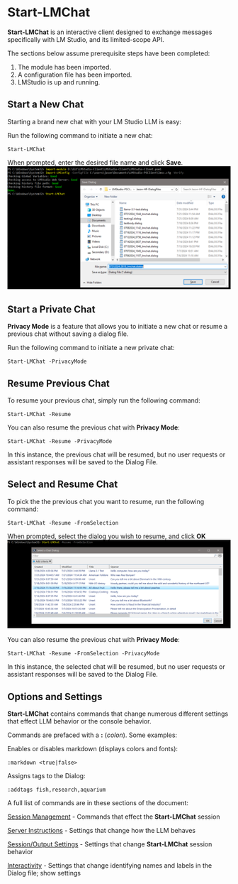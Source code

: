 # Start-LMChat

**Start-LMChat** is an interactive client designed to exchange messages specifically with LM Studio, and its limited-scope API.

The sections below assume prerequisite steps have been completed:

1. The module has been imported.
2. A configuration file has been imported.
3. LMStudio is up and running.

## Start a New Chat
Starting a brand new chat with your LM Studio LLM is easy:

Run the following command to initiate a new chat:

```
Start-LMChat
```

When prompted, enter the desired file name and click **Save**.
![](https://raw.githubusercontent.com/jross365/LMStudio-Client/main/Docs/images/new-start-lmchat.png)


## Start a Private Chat
**Privacy Mode** is a feature that allows you to initiate a new chat or resume a previous chat without saving a dialog file.

Run the following command to initiate a new private chat:

```
Start-LMChat -PrivacyMode
```

## Resume Previous Chat
To resume your previous chat, simply run the following command:

```
Start-LMChat -Resume
```

You can also resume the previous chat with **Privacy Mode**:
```
Start-LMChat -Resume -PrivacyMode
```
In this instance, the previous chat will be resumed, but no user requests or assistant responses will be saved to the Dialog File.

## Select and Resume Chat
To pick the the previous chat you want to resume, run the following command:

```
Start-LMChat -Resume -FromSelection
```

When prompted, select the dialog you wish to resume, and click **OK**
![](https://raw.githubusercontent.com/jross365/LMStudio-Client/main/Docs/images/resume-start-lmchat-selection.png)

You can also resume the previous chat with **Privacy Mode**:
```
Start-LMChat -Resume -FromSelection -PrivacyMode
```
In this instance, the selected chat will be resumed, but no user requests or assistant responses will be saved to the Dialog File.

## Options and Settings
**Start-LMChat** contains commands that change numerous different settings that effect LLM behavior or the console behavior.

Commands are prefaced with a **:** (*colon*). Some examples:

Enables or disables markdown (displays colors and fonts):
```
:markdown <true|false>
```

Assigns tags to the Dialog:
```
:addtags fish,research,aquarium
```

A full list of commands are in these sections of the document:

[Session Management](https://github.com/jross365/LMStudio-Client/blob/main/Docs/Start-LMChat-Options.md#session-management) - Commands that effect the **Start-LMChat** session

[Server Instructions](https://github.com/jross365/LMStudio-Client/blob/main/Docs/Start-LMChat-Options.md#server-instructions) - Settings that change how the LLM behaves

[Session/Output Settings](https://github.com/jross365/LMStudio-Client/blob/main/Docs/Start-LMChat-Options.md#sessionoutput-settings) - Settings that change **Start-LMChat** session behavior

[Interactivity](https://github.com/jross365/LMStudio-Client/blob/main/Docs/Start-LMChat-Options.md#interactivity) - Settings that change identifying names and labels in the Dialog file; show settings

